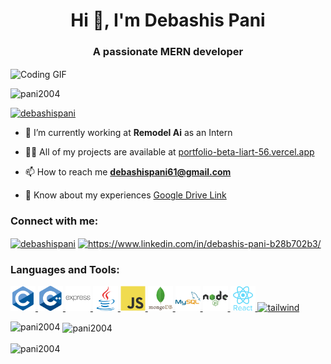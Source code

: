 <h1 align="center">Hi 👋, I'm Debashis Pani</h1>
<h3 align="center">A passionate MERN developer</h3>


<img align="center" src="https://camo.githubusercontent.com/e1b49135580f227d725234c3d0095484514c2f6a0ef6800b29e0c501d7f3977e/68747470733a2f2f6d656469612e67697068792e636f6d2f6d656469612f76312e59326c6b505463354d4749334e6a45785a6a4a6961577778654735335a584e7a5a6d6833646d513561335a714f4774314d6e4e784d57557a63545a684e4735325a574a6865695a6c634431324d563970626e526c636d35686246396e61575a66596e6c666157516d593351395a772f6568674d314a52774e584174615944527a692f67697068792d646f776e73697a65642d6c617267652e676966" alt="Coding GIF" />


<p align="left"> <img src="https://komarev.com/ghpvc/?username=pani2004&label=Profile%20views&color=0e75b6&style=flat" alt="pani2004" /> </p>

<p align="left"> <a href="https://twitter.com/DebashisPani3" target="blank"><img src="https://img.shields.io/twitter/follow/debashispani?logo=twitter&style=for-the-badge" alt="debashispani" /></a> </p>

- 🔭 I’m currently working at **Remodel Ai** as an Intern

- 👨‍💻 All of my projects are available at [portfolio-beta-liart-56.vercel.app](https://portfolio-beta-liart-56.vercel.app/)

- 📫 How to reach me **debashispani61@gmail.com**

- 📄 Know about my experiences [Google Drive Link](https://drive.google.com/file/d/1kvW2qJSbILpQg6XszRbqUx-O9rPqxgGu/view?usp=sharing)

<h3 align="left">Connect with me:</h3>
<p align="left">
<a href="https://twitter.com/DebashisPani3" target="blank"><img align="center" src="https://raw.githubusercontent.com/rahuldkjain/github-profile-readme-generator/master/src/images/icons/Social/twitter.svg" alt="debashispani" height="30" width="40" /></a>
<a href="https://www.linkedin.com/in/debashis-pani-b28b702b3/" target="blank"><img align="center" src="https://raw.githubusercontent.com/rahuldkjain/github-profile-readme-generator/master/src/images/icons/Social/linked-in-alt.svg" alt="https://www.linkedin.com/in/debashis-pani-b28b702b3/" height="30" width="40" /></a>
</p>

<h3 align="left">Languages and Tools:</h3>
<p align="left"> <a href="https://www.cprogramming.com/" target="_blank" rel="noreferrer"> <img src="https://raw.githubusercontent.com/devicons/devicon/master/icons/c/c-original.svg" alt="c" width="40" height="40"/> </a> <a href="https://www.w3schools.com/cpp/" target="_blank" rel="noreferrer"> <img src="https://raw.githubusercontent.com/devicons/devicon/master/icons/cplusplus/cplusplus-original.svg" alt="cplusplus" width="40" height="40"/> </a> <a href="https://expressjs.com" target="_blank" rel="noreferrer"> <img src="https://raw.githubusercontent.com/devicons/devicon/master/icons/express/express-original-wordmark.svg" alt="express" width="40" height="40"/> </a> <a href="https://www.java.com" target="_blank" rel="noreferrer"> <img src="https://raw.githubusercontent.com/devicons/devicon/master/icons/java/java-original.svg" alt="java" width="40" height="40"/> </a> <a href="https://developer.mozilla.org/en-US/docs/Web/JavaScript" target="_blank" rel="noreferrer"> <img src="https://raw.githubusercontent.com/devicons/devicon/master/icons/javascript/javascript-original.svg" alt="javascript" width="40" height="40"/> </a> <a href="https://www.mongodb.com/" target="_blank" rel="noreferrer"> <img src="https://raw.githubusercontent.com/devicons/devicon/master/icons/mongodb/mongodb-original-wordmark.svg" alt="mongodb" width="40" height="40"/> </a> <a href="https://www.mysql.com/" target="_blank" rel="noreferrer"> <img src="https://raw.githubusercontent.com/devicons/devicon/master/icons/mysql/mysql-original-wordmark.svg" alt="mysql" width="40" height="40"/> </a> <a href="https://nodejs.org" target="_blank" rel="noreferrer"> <img src="https://raw.githubusercontent.com/devicons/devicon/master/icons/nodejs/nodejs-original-wordmark.svg" alt="nodejs" width="40" height="40"/> </a> <a href="https://reactjs.org/" target="_blank" rel="noreferrer"> <img src="https://raw.githubusercontent.com/devicons/devicon/master/icons/react/react-original-wordmark.svg" alt="react" width="40" height="40"/> </a> <a href="https://tailwindcss.com/" target="_blank" rel="noreferrer"> <img src="https://www.vectorlogo.zone/logos/tailwindcss/tailwindcss-icon.svg" alt="tailwind" width="40" height="40"/> </a> </p>

<p><img align="left" src="https://github-readme-stats.vercel.app/api/top-langs?username=pani2004&show_icons=true&locale=en&layout=compact" alt="pani2004" /></p>

<p>&nbsp;<img align="center" src="https://github-readme-stats.vercel.app/api?username=pani2004&show_icons=true&locale=en" alt="pani2004" /></p>

<p><img align="center" src="https://github-readme-streak-stats.herokuapp.com/?user=pani2004&" alt="pani2004" /></p>

